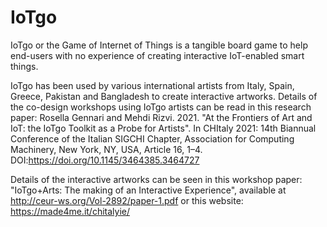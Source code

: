 # IoTgo

IoTgo or the Game of Internet of Things is a tangible board game to help end-users with no experience of creating interactive IoT-enabled smart things.



IoTgo has been used by various international artists from Italy, Spain, Greece, Pakistan and Bangladesh to create interactive artworks.
Details of the co-design workshops using IoTgo artists can be read in this research paper: 
Rosella Gennari and Mehdi Rizvi. 2021. "At the Frontiers of Art and IoT: the IoTgo Toolkit as a Probe for Artists". In CHItaly 2021: 14th Biannual Conference of the Italian SIGCHI Chapter, Association for Computing Machinery, New York, NY, USA, Article 16, 1–4. DOI:https://doi.org/10.1145/3464385.3464727

Details of the interactive artworks can be seen in this workshop paper: "IoTgo+Arts: The making of an Interactive Experience", available at http://ceur-ws.org/Vol-2892/paper-1.pdf or this website: https://made4me.it/chitalyie/ 


  
